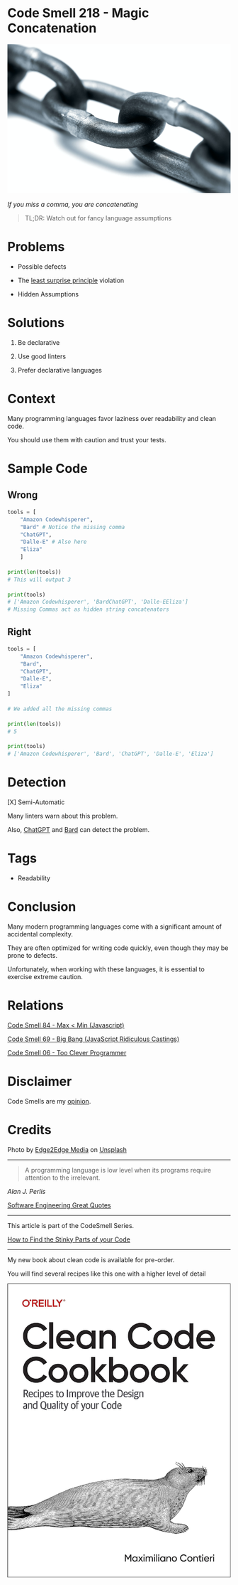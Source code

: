 # Code Smell 218 - Magic Concatenation
            
![Code Smell 218 - Magic Concatenation](Code%20Smell%20218%20-%20Magic%20Concatenation.jpg)

*If you miss a comma, you are concatenating*

> TL;DR: Watch out for fancy language assumptions

# Problems

- Possible defects

- The [least surprise principle](https://en.wikipedia.org/wiki/Principle_of_least_astonishment) violation

- Hidden Assumptions

# Solutions

1. Be declarative

2. Use good linters

3. Prefer declarative languages

# Context

Many programming languages favor laziness over readability and clean code.

You should use them with caution and trust your tests.

# Sample Code

## Wrong

[Gist Url]: # (https://gist.github.com/mcsee/0f9cad84530ebad6592fa17cb016f2c8)

```python
tools = [
    "Amazon Codewhisperer",
    "Bard" # Notice the missing comma
    "ChatGPT",
    "Dalle-E" # Also here
    "Eliza"
    ]
    
print(len(tools))
# This will output 3 

print(tools)
# ['Amazon Codewhisperer', 'BardChatGPT', 'Dalle-EEliza']
# Missing Commas act as hidden string concatenators
```

## Right

[Gist Url]: # (https://gist.github.com/mcsee/4dfc8f7fb9189f1aa2f2986e924f41d1)

```python
tools = [
    "Amazon Codewhisperer",
    "Bard",
    "ChatGPT",
    "Dalle-E",
    "Eliza"
]

# We added all the missing commas

print(len(tools))
# 5

print(tools)
# ['Amazon Codewhisperer', 'Bard', 'ChatGPT', 'Dalle-E', 'Eliza']
```

# Detection

[X] Semi-Automatic 

Many linters warn about this problem. 

Also, [ChatGPT](https://chat.openai.com/) and [Bard](https://bard.google.com/) can detect the problem.

# Tags

- Readability

# Conclusion

Many modern programming languages come with a significant amount of accidental complexity. 

They are often optimized for writing code quickly, even though they may be prone to defects.

Unfortunately, when working with these languages, it is essential to exercise extreme caution.

# Relations

[Code Smell 84 - Max < Min (Javascript)](https://github.com/mcsee/Software-Design-Articles/tree/main/Articles/Code%20Smells/Code%20Smell%2084%20-%20Max%20%20Min%20(Javascript)/readme.md)

[Code Smell 69 - Big Bang (JavaScript Ridiculous Castings)](https://github.com/mcsee/Software-Design-Articles/tree/main/Articles/Code%20Smells/Code%20Smell%2069%20-%20Big%20Bang%20(JavaScript%20Ridiculous%20Castings)/readme.md)

[Code Smell 06 - Too Clever Programmer](https://github.com/mcsee/Software-Design-Articles/tree/main/Articles/Code%20Smells/Code%20Smell%2006%20-%20Too%20Clever%20Programmer/readme.md)

# Disclaimer

Code Smells are my [opinion](https://github.com/mcsee/Software-Design-Articles/tree/main/Articles/Blogging/I%20Wrote%20More%20than%2090%20Articles%20on%202021%20Here%20is%20What%20I%20Learned/readme.md).

# Credits

Photo by [Edge2Edge Media](https://unsplash.com/@edge2edgemedia) on [Unsplash](https://unsplash.com/photos/t1OalCBUYRc)
    
* * *

> A programming language is low level when its programs require attention to the irrelevant.

_Alan J. Perlis_
 
[Software Engineering Great Quotes](https://github.com/mcsee/Software-Design-Articles/tree/main/Articles/Quotes/Software%20Engineering%20Great%20Quotes/readme.md)

* * *

This article is part of the CodeSmell Series.

[How to Find the Stinky Parts of your Code](https://github.com/mcsee/Software-Design-Articles/tree/main/Articles/Code%20Smells/How%20to%20Find%20the%20Stinky%20parts%20of%20your%20Code/readme.md)

* * *

My new book about clean code is available for pre-order.

You will find several recipes like this one with a higher level of detail

[![Book](Book.jpg)](https://amzn.to/44s1XdO)